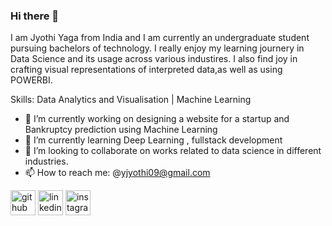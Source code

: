 ### Hi there 👋


I am Jyothi Yaga from India and I am currently an undergraduate student pursuing bachelors of technology.
I really enjoy my learning journery in Data Science and its usage across various industires.
I also find joy in crafting visual representations of interpreted data,as well as using POWERBI.

Skills: Data Analytics and Visualisation | Machine Learning  

- 🔭 I’m currently working on designing a website for a startup and Bankruptcy prediction using Machine Learning 
- 🌱 I’m currently learning Deep Learning , fullstack development  
- 👯 I’m looking to collaborate on works related to data science in different industries. 
- 📫 How to reach me: @yjyothi09@gmail.com  


[<img src='https://cdn.jsdelivr.net/npm/simple-icons@3.0.1/icons/github.svg' alt='github' height='40'>](https://github.com/JyothiYaga)  [<img src='https://cdn.jsdelivr.net/npm/simple-icons@3.0.1/icons/linkedin.svg' alt='linkedin' height='40'>](https://www.linkedin.com/in/jyothiyaga/)  [<img src='https://cdn.jsdelivr.net/npm/simple-icons@3.0.1/icons/instagram.svg' alt='instagram' height='40'>](https://www.instagram.com/theyagagirll/)  


<!--
**JyothiYaga/JyothiYaga** is a ✨ _special_ ✨ repository because its `README.md` (this file) appears on your GitHub profile.

Here are some ideas to get you started:

- 🔭 I’m currently working on ...
- 🌱 I’m currently learning ...
- 👯 I’m looking to collaborate on ...
- 🤔 I’m looking for help with ...
- 💬 Ask me about ...
- 📫 How to reach me: ...
- 😄 Pronouns: ...
- ⚡ Fun fact: ...
-->
